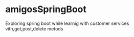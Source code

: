 # amigosSpringBoot
Exploring spring boot while learnig with customer services vith,get,post,delete metods
